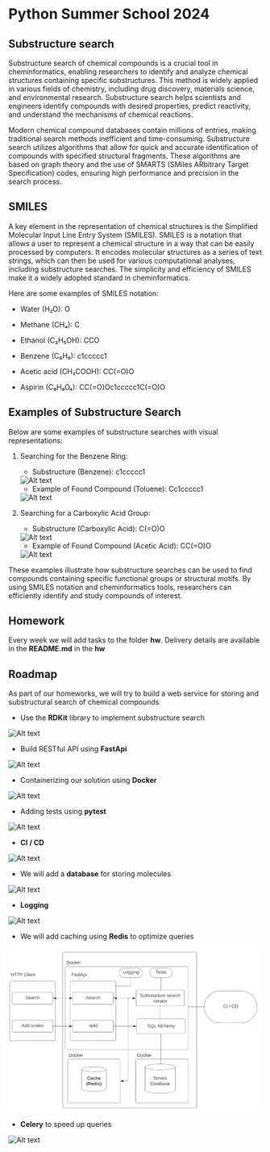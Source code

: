 # Python Summer School 2024

## Substructure search

Substructure search of chemical compounds is a crucial tool in cheminformatics, enabling researchers to identify and analyze chemical structures containing specific substructures. This method is widely applied in various fields of chemistry, including drug discovery, materials science, and environmental research. Substructure search helps scientists and engineers identify compounds with desired properties, predict reactivity, and understand the mechanisms of chemical reactions.

Modern chemical compound databases contain millions of entries, making traditional search methods inefficient and time-consuming. Substructure search utilizes algorithms that allow for quick and accurate identification of compounds with specified structural fragments. These algorithms are based on graph theory and the use of SMARTS (SMiles ARbitrary Target Specification) codes, ensuring high performance and precision in the search process.

## SMILES

A key element in the representation of chemical structures is the Simplified Molecular Input Line Entry System (SMILES). SMILES is a notation that allows a user to represent a chemical structure in a way that can be easily processed by computers. It encodes molecular structures as a series of text strings, which can then be used for various computational analyses, including substructure searches. The simplicity and efficiency of SMILES make it a widely adopted standard in cheminformatics.

Here are some examples of SMILES notation:

- Water (H₂O): O

- Methane (CH₄): C

- Ethanol (C₂H₅OH): CCO

- Benzene (C₆H₆): c1ccccc1

- Acetic acid (CH₃COOH): CC(=O)O

- Aspirin (C₉H₈O₄): CC(=O)Oc1ccccc1C(=O)O

## Examples of Substructure Search


Below are some examples of substructure searches with visual representations:

1. Searching for the Benzene Ring:
   - Substructure (Benzene): c1ccccc1
   
   <img title="a title" alt="Alt text" src="./images/c1ccccc1.png">
   
   - Example of Found Compound (Toluene): Cc1ccccc1
   
   <img title="a title" alt="Alt text" src="./images/Cc1ccccc1.png">
   
2. Searching for a Carboxylic Acid Group:
   - Substructure (Carboxylic Acid): C(=O)O
   
   <img title="a title" alt="Alt text" src="./images/C(=O)O.png">
   
   - Example of Found Compound (Acetic Acid): CC(=O)O
   
   <img title="a title" alt="Alt text" src="./images/CC(=O)O.png">

These examples illustrate how substructure searches can be used to find compounds containing specific functional groups or structural motifs. By using SMILES notation and cheminformatics tools, researchers can efficiently identify and study compounds of interest.

## Homework

Every week we will add tasks to the folder **hw**. 
Delivery details are available in the **README.md** in the **hw**

## Roadmap

As part of our homeworks, we will try to build a web service for storing and substructural search of chemical compounds

- Use the **RDKit** library to implement substructure search

<img title="a title" alt="Alt text" src="./images/1.png">

- Build RESTful API using **FastApi**

<img title="a title" alt="Alt text" src="./images/2.png">

- Containerizing our solution using **Docker**

<img title="a title" alt="Alt text" src="./images/3.png">

- Adding tests using **pytest**

<img title="a title" alt="Alt text" src="./images/4.png">

- **CI / CD**

<img title="a title" alt="Alt text" src="./images/5.png">

- We will add a **database** for storing molecules

<img title="a title" alt="Alt text" src="./images/6.png">

- **Logging**

<img title="a title" alt="Alt text" src="./images/7.png">

- We will add caching using **Redis** to optimize queries

<img title="a title" alt="Alt text" src="./images/8.png">

- **Celery** to speed up queries
<img title="a title" alt="Alt text" src="./images/9.png">
